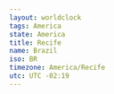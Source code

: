 ```yaml
---
layout: worldclock
tags: America
state: America
title: Recife
name: Brazil
iso: BR
timezone: America/Recife
utc: UTC -02:19
---
```


